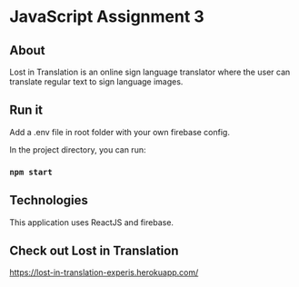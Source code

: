# JavaScript Assignment 3
## About
Lost in Translation is an online sign language translator where the user can translate regular text to sign language images.

## Run it
Add a .env file in root folder with your own firebase config.

In the project directory, you can run:
### `npm start`

## Technologies
This application uses ReactJS and firebase. 

## Check out Lost in Translation
https://lost-in-translation-experis.herokuapp.com/
